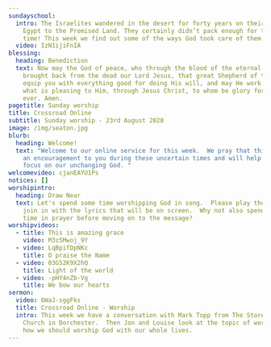 ```yaml
---
sundayschool:
  intro: The Israelites wandered in the desert for forty years on their way from
    Egypt to the Promised Land. They certainly didn’t pack enough for that whole
    time! This week we find out some of the ways God took care of them.
  video: IzN1ijiFnIA
blessing:
  heading: Benediction
  text: Now may the God of peace, who through the blood of the eternal covenant
    brought back from the dead our Lord Jesus, that great Shepherd of the sheep,
    equip you with everything good for doing His will, and may He work in us
    what is pleasing to Him, through Jesus Christ, to whom be glory for ever and
    ever. Amen.
pagetitle: Sunday worship
title: Crossroad Online
subtitle: Sunday worship - 23rd August 2020
image: /img/seaton.jpg
blurb:
  heading: Welcome!
  text: "Welcome to our online service for this week.  We pray that this will be
    an encouragement to you during these uncertain times and will help you to
    focus on our unchanging God. "
welcomevideo: cjanEAYU1Ps
notices: []
worshipintro:
  heading: Draw Near
  text: Let's spend some time worshipping God in song.  Please play the videos and
    join in with the lyrics that will be on screen.  Why not also spend some
    time in prayer before moving on to the message?
worshipvideos:
  - title: This is amazing grace
    video: M3z5Mwoj_9Y
  - video: LqBpifDpNKc
    title: O praise the Name
  - video: 03G52K9X2hQ
    title: Light of the world
  - video: -pHY4nZb-Vg
    title: We bow our hearts
sermon:
  video: 6WaJ-sggFks
  title: Crossroad Online - Worship
  intro: This week we have a conversation with Mark Topp from The Storehouse
    Church in Dorchester.  Then Jon and Louise look at the topic of worship and
    how we should worship God with our whole lives.
---
```

